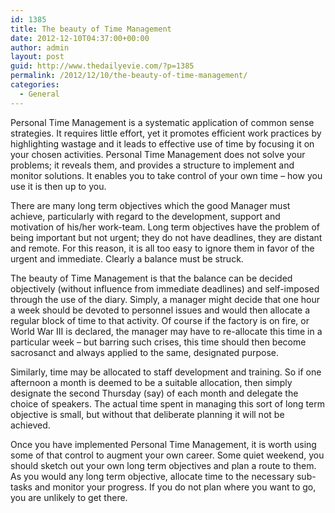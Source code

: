 ```yaml
---
id: 1385
title: The beauty of Time Management
date: 2012-12-10T04:37:00+00:00
author: admin
layout: post
guid: http://www.thedailyevie.com/?p=1385
permalink: /2012/12/10/the-beauty-of-time-management/
categories:
  - General
---
```

Personal Time Management is a systematic application of common sense strategies. It requires little effort, yet it promotes efficient work practices by highlighting wastage and it leads to effective use of time by focusing it on your chosen activities. Personal Time Management does not solve your problems; it reveals them, and provides a structure to implement and monitor solutions. It enables you to take control of your own time &#8211; how you use it is then up to you. 

There are many long term objectives which the good Manager must achieve, particularly with regard to the development, support and motivation of his/her work-team. Long term objectives have the problem of being important but not urgent; they do not have deadlines, they are distant and remote. For this reason, it is all too easy to ignore them in favor of the urgent and immediate. Clearly a balance must be struck.

The beauty of Time Management is that the balance can be decided objectively (without influence from immediate deadlines) and self-imposed through the use of the diary. Simply, a manager might decide that one hour a week should be devoted to personnel issues and would then allocate a regular block of time to that activity. Of course if the factory is on fire, or World War III is declared, the manager may have to re-allocate this time in a particular week &#8211; but barring such crises, this time should then become sacrosanct and always applied to the same, designated purpose.

Similarly, time may be allocated to staff development and training. So if one afternoon a month is deemed to be a suitable allocation, then simply designate the second Thursday (say) of each month and delegate the choice of speakers. The actual time spent in managing this sort of long term objective is small, but without that deliberate planning it will not be achieved.

Once you have implemented Personal Time Management, it is worth using some of that control to augment your own career. Some quiet weekend, you should sketch out your own long term objectives and plan a route to them. As you would any long term objective, allocate time to the necessary sub-tasks and monitor your progress. If you do not plan where you want to go, you are unlikely to get there.